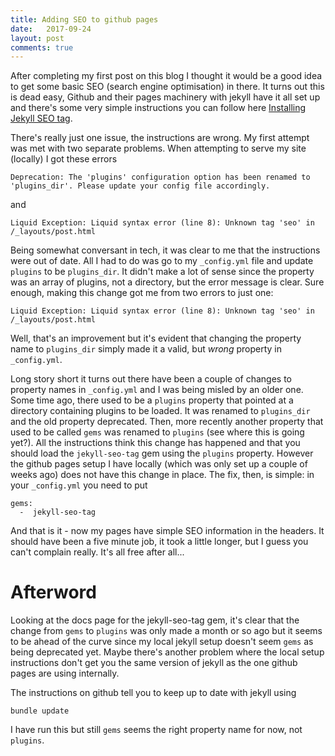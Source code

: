 ```yaml
---
title: Adding SEO to github pages
date:   2017-09-24 
layout: post
comments: true
---
```


After completing my first post on this blog I thought it would be a good idea to get some basic SEO (search engine optimisation) in there.  It turns out this is dead easy, Github and their pages machinery with jekyll have it all set up and there's some very simple instructions you can follow here [Installing Jekyll SEO tag](https://github.com/jekyll/jekyll-seo-tag/blob/master/docs/installation.md).

There's really just one issue, the instructions are wrong.  My first attempt was met with two separate problems.  When attempting to serve my site (locally) I got these errors
```
Deprecation: The 'plugins' configuration option has been renamed to 'plugins_dir'. Please update your config file accordingly.
```
and
```
Liquid Exception: Liquid syntax error (line 8): Unknown tag 'seo' in /_layouts/post.html
```

Being somewhat conversant in tech, it was clear to me that the instructions were out of date.  All I had to do was go to my `_config.yml` file and update `plugins` to be `plugins_dir`.  It didn't make a lot of sense since the property was an array of plugins, not a directory, but the error message is clear.  Sure enough, making this change got me from two errors to just one:

```
Liquid Exception: Liquid syntax error (line 8): Unknown tag 'seo' in /_layouts/post.html
```

Well, that's an improvement but it's evident that changing the property name to `plugins_dir` simply made it a valid, but *wrong* property in `_config.yml`.

Long story short it turns out there have been a couple of changes to property names in `_config.yml` and I was being misled by an older one.  Some time ago, there used to be a `plugins` property that pointed at a directory containing plugins to be loaded.  It was renamed to `plugins_dir` and the old property deprecated.  Then, more recently another property that used to be called `gems` was renamed to `plugins` (see where this is going yet?).  All the instructions think this change has happened and that you should load the `jekyll-seo-tag` gem using the `plugins` property.  However the github pages setup I have locally (which was only set up a couple of weeks ago) does not have this change in place.  The fix, then, is simple: in your `_config.yml` you need to put
```
gems:
  -  jekyll-seo-tag
```

And that is it - now my pages have simple SEO information in the headers.  It should have been a five minute job, it took a little longer, but I guess you can't complain really.  It's all free after all...

Afterword
=========
Looking at the docs page for the jekyll-seo-tag gem, it's clear that the change from `gems` to `plugins` was only made a month or so ago but it seems to be ahead of the curve since my local jekyll setup doesn't seem `gems` as being deprecated yet.  Maybe there's another problem where the local setup instructions don't get you the same version of jekyll as the one github pages are using internally.

The instructions on github tell you to keep up to date with jekyll using
```
bundle update
```
I have run this but still `gems` seems the right property name for now, not `plugins`.
